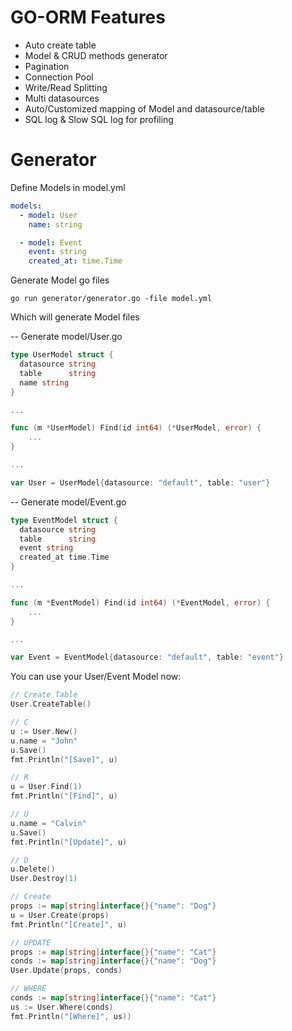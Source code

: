 # GO-ORM Features
- Auto create table
- Model & CRUD methods generator
- Pagination
- Connection Pool
- Write/Read Splitting
- Multi datasources
- Auto/Customized mapping of Model and datasource/table
- SQL log & Slow SQL log for profiling

# Generator
Define Models in model.yml
``` yml
models:
  - model: User
    name: string

  - model: Event
    event: string
    created_at: time.Time
```
Generate Model go files
```
go run generator/generator.go -file model.yml
```
Which will generate Model files

-- Generate model/User.go
``` go
type UserModel struct {
  datasource string
  table      string
  name string
}

...

func (m *UserModel) Find(id int64) (*UserModel, error) {
	...
}

...

var User = UserModel{datasource: "default", table: "user"}
```
-- Generate model/Event.go
``` go
type EventModel struct {
  datasource string
  table      string
  event string
  created_at time.Time
}

...

func (m *EventModel) Find(id int64) (*EventModel, error) {
	...
}

...

var Event = EventModel{datasource: "default", table: "event"}
```
You can use your User/Event Model now:
``` go
// Create Table
User.CreateTable()

// C
u := User.New()
u.name = "John"
u.Save()
fmt.Println("[Save]", u)

// R
u = User.Find(1)
fmt.Println("[Find]", u)

// U
u.name = "Calvin"
u.Save()
fmt.Println("[Update]", u)

// D
u.Delete()
User.Destroy(1)

// Create
props := map[string]interface{}{"name": "Dog"}
u = User.Create(props)
fmt.Println("[Create]", u)

// UPDATE
props := map[string]interface{}{"name": "Cat"}
conds := map[string]interface{}{"name": "Dog"}
User.Update(props, conds)

// WHERE
conds := map[string]interface{}{"name": "Cat"}
us := User.Where(conds)
fmt.Println("[Where]", us))
```